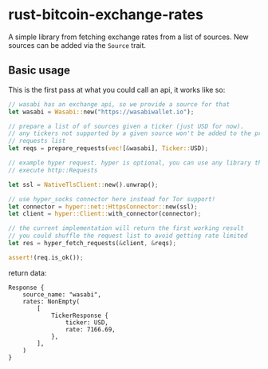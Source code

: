
# rust-bitcoin-exchange-rates

A simple library from fetching exchange rates from a list of sources. New
sources can be added via the `Source` trait.

## Basic usage

This is the first pass at what you could call an api, it works like so:


```rust
// wasabi has an exchange api, so we provide a source for that
let wasabi = Wasabi::new("https://wasabiwallet.io");

// prepare a list of of sources given a ticker (just USD for now).
// any tickers not supported by a given source won't be added to the prepared
// requests list
let reqs = prepare_requests(vec![&wasabi], Ticker::USD);

// example hyper request. hyper is optional, you can use any library that can
// execute http::Requests

let ssl = NativeTlsClient::new().unwrap();

// use hyper_socks connector here instead for Tor support!
let connector = hyper::net::HttpsConnector::new(ssl);
let client = hyper::Client::with_connector(connector);

// the current implementation will return the first working result
// you could shuffle the request list to avoid getting rate limited
let res = hyper_fetch_requests(&client, &reqs);

assert!(req.is_ok());
```


return data:

```
Response {
    source_name: "wasabi",
    rates: NonEmpty(
        [
            TickerResponse {
                ticker: USD,
                rate: 7166.69,
            },
        ],
    )
}
```
